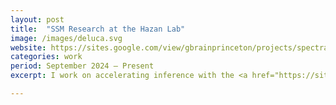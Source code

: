 ```yaml
---
layout: post
title:  "SSM Research at the Hazan Lab"
image: /images/deluca.svg
website: https://sites.google.com/view/gbrainprinceton/projects/spectral-transformers
categories: work  
period: September 2024 — Present
excerpt: I work on accelerating inference with the <a href="https://sites.google.com/view/gbrainprinceton/projects/spectral-transformers">Spectral Transformer</a>, a state space architecture for language modeling produced by Google DeepMind Princeton in collaboration with the Hazan Lab. I also worked on implementing Future Fill <a href="https://arxiv.org/abs/2410.03766"> for fast autoregressive convolutions.

---
```


